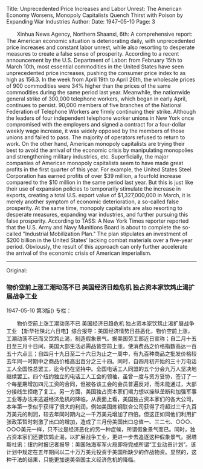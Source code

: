 Title: Unprecedented Price Increases and Labor Unrest: The American Economy Worsens, Monopoly Capitalists Quench Thirst with Poison by Expanding War Industries
Author:
Date: 1947-05-10
Page: 3

　　Xinhua News Agency, Northern Shaanxi, 6th: A comprehensive report: The American economic situation is deteriorating daily, with unprecedented price increases and constant labor unrest, while also resorting to desperate measures to create a false sense of prosperity. According to a recent announcement by the U.S. Department of Labor: from February 15th to March 10th, most essential commodities in the United States have seen unprecedented price increases, pushing the consumer price index to as high as 156.3. In the week from April 19th to April 26th, the wholesale prices of 900 commodities were 34% higher than the prices of the same commodities during the same period last year. Meanwhile, the nationwide general strike of 300,000 telephone workers, which began in early April, continues to persist. 90,000 members of five branches of the National Federation of Telephone Workers are firmly continuing their strike. Although the leaders of four independent telephone worker unions in New York once compromised with the employers and signed a contract for a four-dollar weekly wage increase, it was widely opposed by the members of those unions and failed to pass. The majority of operators refused to return to work. On the other hand, American monopoly capitalists are trying their best to avoid the arrival of the economic crisis by manipulating monopolies and strengthening military industries, etc. Superficially, the major companies of American monopoly capitalists seem to have made great profits in the first quarter of this year. For example, the United States Steel Corporation has earned profits of over $39 million, a fourfold increase compared to the $10 million in the same period last year. But this is just like their use of expansion policies to temporarily stimulate the increase in exports, creating a total U.S. export value of $1,327,000,000 in March, it is merely another symptom of economic deterioration, a so-called false prosperity. At the same time, monopoly capitalists are also resorting to desperate measures, expanding war industries, and further pursuing this false prosperity. According to TASS: A New York Times reporter reported that the U.S. Army and Navy Munitions Board is about to complete the so-called "Industrial Mobilization Plan." The plan stipulates an investment of $200 billion in the United States' lacking combat materials over a five-year period. Obviously, the result of this approach can only further accelerate the arrival of the economic crisis of American imperialism.



<hr /> 

Original: 


### 物价空前上涨工潮动荡不已  美国经济日趋危机  独占资本家饮鸩止渴扩展战争工业

1947-05-10
第3版()
专栏：

　　物价空前上涨工潮动荡不已
    美国经济日趋危机
    独占资本家饮鸩止渴扩展战争工业
    【新华社陕北六日电】综合报导：美国经济情势日益恶化，物价空前上涨，工潮动荡不已而又饮鸩止渴，制造假象景气。据美国劳工部近日宣称；自二月十五日至三月十日间，美国大部生活必需品皆空前上涨，使消费品之价格指数高达一百五十六点三；自四月十九日至二十六日为止之一周中，有九百种商品之批发价格较去年同一时期中之商品价格高出百分之三十四。同时，自四月初开始的三十万电话工人全国性总罢工，迄今仍在坚持中。全国电话工人同盟的五个分会九万人坚决地继续罢工。四个纽约独立的电话工人工会的领袖，虽曾一度与资方妥协，签订了一个每星期增加四元工资的合同，但被各该工会的会员普遍反对，而未能通过，大部分接线生拒绝了复工。另一方面，美国独占资本家们竭力想以操纵垄断和加强军事工业等办法来逃避经济危机的降临，从表面上看，美国独占资本家们的各大公司，本年第一季似乎获得了很大的利润，例如美国炼钢联合公司获得了将超过三千九百万美元的利润，较去年同时期内之一千万美元增加了四倍。但这正如同他们利用扩张政策暂时刺激了出口的增加，造成了三月份美国出口总值一、三二七、○○○、○○○美元一样，只不过是经济恶化的另一种症候，所谓假象景气而已。同时，独占资本家们还要饮鸩止渴，以扩展战争工业，更进一步去追逐这种假象景气。据塔斯社讯：纽约时报记者报导：美国陆海军军火局即将完成所谓“工业动员计划”。该计划中规定在五年期间以二十万万美元投资于美国所缺少的作战物资。显然的，这种干法的结果，只能更加速美帝国主义经济危机的降临。
